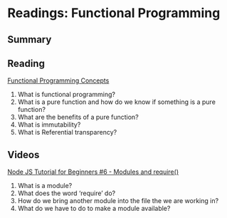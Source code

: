Readings: Functional Programming
================================

Summary
-------


Reading
-------

[Functional Programming Concepts](https://medium.com/the-renaissance-developer/concepts-of-functional-programming-in-javascript-6bc84220d2aa)

1.  What is functional programming?
2.  What is a pure function and how do we know if something is a pure function?
3.  What are the benefits of a pure function?
4.  What is immutability?
5.  What is Referential transparency?

Videos
------

[Node JS Tutorial for Beginners #6 - Modules and require()](https://www.youtube.com/watch?v=xHLd36QoS4k)

1.  What is a module?
2.  What does the word ‘require’ do?
3.  How do we bring another module into the file the we are working in?
4.  What do we have to do to make a module available?
